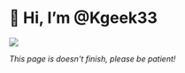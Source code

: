 # 👋 Hi, I’m @Kgeek33

![](https://komarev.com/ghpvc/?username=Kgeek33&color=green)

*This page is doesn't finish, please be patient!*
